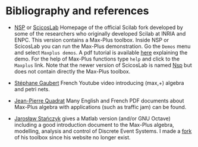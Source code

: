 # Bibliography and references

- [NSP](https://cermics.enpc.fr/~jpc/nsp-tiddly/mine.html) or [ScicosLab](http://www.scicoslab.org/) Homepage of the official Scilab fork developed by some of the researchers who originally developed Scilab at INRIA and ENPC. This version contains a Max-Plus toolbox. Inside NSP or ScicosLab you can run the Max-Plus demonstration. Go the `Demos` menu and select `Maxplus demos`. A pdf tutorial is available [here](https://jpquadrat.github.io/TPALGLIN.pdf) explaining the demo. For the help of Max-Plus functions type `help` and click to the `Maxplus` link. Note that the newer version of ScicosLab is named [Nsp](https://cermics.enpc.fr/~jpc/nsp-tiddly/mine.html) but does not contain directly the Max-Plus toolbox.

- [Stéphane Gaubert](https://youtu.be/yP5qajIL_YM) French Youtube video introducing (max,+) algebra and petri nets.

- [Jean-Pierre Quadrat](https://github.com/jpquadrat/jpquadrat.github.io) Many English and French PDF documents about Max-Plus algebra with applications (such as traffic jam) can be found.

- [Jarosław Stańczyk](https://www.researchgate.net/publication/323453493_Max-Plus_Algebra_Toolbox_for_Matlab) gives a Matlab version (and/or GNU Octave) including a good introduction document to the Max-Plus algebra, modelling, analysis and control of Discrete Event Systems. I made a [fork](https://github.com/Lecrapouille/MP) of his toolbox since his website no longer exist.
